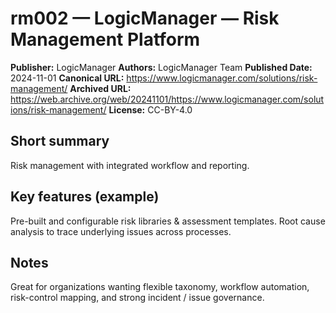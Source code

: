 # rm002 — LogicManager — Risk Management Platform

**Publisher:** LogicManager
**Authors:** LogicManager Team
**Published Date:** 2024-11-01
**Canonical URL:** https://www.logicmanager.com/solutions/risk-management/
**Archived URL:** https://web.archive.org/web/20241101/https://www.logicmanager.com/solutions/risk-management/
**License:** CC-BY-4.0

## Short summary
Risk management with integrated workflow and reporting.

## Key features (example)
Pre-built and configurable risk libraries & assessment templates. 
Root cause analysis to trace underlying issues across processes.

## Notes
Great for organizations wanting flexible taxonomy, workflow automation, risk-control mapping, and strong incident / issue governance.
